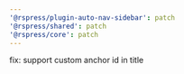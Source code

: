 ```yaml
---
'@rspress/plugin-auto-nav-sidebar': patch
'@rspress/shared': patch
'@rspress/core': patch
---
```


fix: support custom anchor id in title
